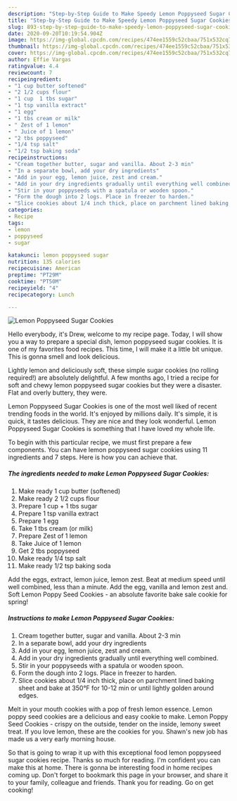 ```yaml
---
description: "Step-by-Step Guide to Make Speedy Lemon Poppyseed Sugar Cookies"
title: "Step-by-Step Guide to Make Speedy Lemon Poppyseed Sugar Cookies"
slug: 893-step-by-step-guide-to-make-speedy-lemon-poppyseed-sugar-cookies
date: 2020-09-20T10:19:54.904Z
image: https://img-global.cpcdn.com/recipes/474ee1559c52cbaa/751x532cq70/lemon-poppyseed-sugar-cookies-recipe-main-photo.jpg
thumbnail: https://img-global.cpcdn.com/recipes/474ee1559c52cbaa/751x532cq70/lemon-poppyseed-sugar-cookies-recipe-main-photo.jpg
cover: https://img-global.cpcdn.com/recipes/474ee1559c52cbaa/751x532cq70/lemon-poppyseed-sugar-cookies-recipe-main-photo.jpg
author: Effie Vargas
ratingvalue: 4.4
reviewcount: 7
recipeingredient:
- "1 cup butter softened"
- "2 1/2 cups flour"
- "1 cup  1 tbs sugar"
- "1 tsp vanilla extract"
- "1 egg"
- "1 tbs cream or milk"
- " Zest of 1 lemon"
- " Juice of 1 lemon"
- "2 tbs poppyseed"
- "1/4 tsp salt"
- "1/2 tsp baking soda"
recipeinstructions:
- "Cream together butter, sugar and vanilla. About 2-3 min"
- "In a separate bowl, add your dry ingredients"
- "Add in your egg, lemon juice, zest and cream."
- "Add in your dry ingredients gradually until everything well combined."
- "Stir in your poppyseeds with a spatula or wooden spoon."
- "Form the dough into 2 logs. Place in freezer to harden."
- "Slice cookies about 1/4 inch thick, place on parchment lined baking sheet and bake at 350°F for 10-12 min or until lightly golden around edges."
categories:
- Recipe
tags:
- lemon
- poppyseed
- sugar

katakunci: lemon poppyseed sugar 
nutrition: 135 calories
recipecuisine: American
preptime: "PT29M"
cooktime: "PT50M"
recipeyield: "4"
recipecategory: Lunch

---
```



![Lemon Poppyseed Sugar Cookies](https://img-global.cpcdn.com/recipes/474ee1559c52cbaa/751x532cq70/lemon-poppyseed-sugar-cookies-recipe-main-photo.jpg)

Hello everybody, it's Drew, welcome to my recipe page. Today, I will show you a way to prepare a special dish, lemon poppyseed sugar cookies. It is one of my favorites food recipes. This time, I will make it a little bit unique. This is gonna smell and look delicious.

Lightly lemon and deliciously soft, these simple sugar cookies (no rolling required!) are absolutely delightful. A few months ago, I tried a recipe for soft and chewy lemon poppyseed sugar cookies but they were a disaster. Flat and overly buttery, they were.

Lemon Poppyseed Sugar Cookies is one of the most well liked of recent trending foods in the world. It's enjoyed by millions daily. It's simple, it is quick, it tastes delicious. They are nice and they look wonderful. Lemon Poppyseed Sugar Cookies is something that I have loved my whole life.


To begin with this particular recipe, we must first prepare a few components. You can have lemon poppyseed sugar cookies using 11 ingredients and 7 steps. Here is how you can achieve that.

<!--inarticleads1-->

##### The ingredients needed to make Lemon Poppyseed Sugar Cookies:

1. Make ready 1 cup butter (softened)
1. Make ready 2 1/2 cups flour
1. Prepare 1 cup + 1 tbs sugar
1. Prepare 1 tsp vanilla extract
1. Prepare 1 egg
1. Take 1 tbs cream (or milk)
1. Prepare  Zest of 1 lemon
1. Take  Juice of 1 lemon
1. Get 2 tbs poppyseed
1. Make ready 1/4 tsp salt
1. Make ready 1/2 tsp baking soda


Add the eggs, extract, lemon juice, lemon zest. Beat at medium speed until well combined, less than a minute. Add the egg, vanilla and lemon zest and. Soft Lemon Poppy Seed Cookies - an absolute favorite bake sale cookie for spring! 

<!--inarticleads2-->

##### Instructions to make Lemon Poppyseed Sugar Cookies:

1. Cream together butter, sugar and vanilla. About 2-3 min
1. In a separate bowl, add your dry ingredients
1. Add in your egg, lemon juice, zest and cream.
1. Add in your dry ingredients gradually until everything well combined.
1. Stir in your poppyseeds with a spatula or wooden spoon.
1. Form the dough into 2 logs. Place in freezer to harden.
1. Slice cookies about 1/4 inch thick, place on parchment lined baking sheet and bake at 350°F for 10-12 min or until lightly golden around edges.


Melt in your mouth cookies with a pop of fresh lemon essence. Lemon poppy seed cookies are a delicious and easy cookie to make. Lemon Poppy Seed Cookies - crispy on the outside, tender on the inside, lemony sweet treat. If you love lemon, these are the cookies for you. Shawn&#39;s new job has made us a very early morning house. 

So that is going to wrap it up with this exceptional food lemon poppyseed sugar cookies recipe. Thanks so much for reading. I'm confident you can make this at home. There is gonna be interesting food in home recipes coming up. Don't forget to bookmark this page in your browser, and share it to your family, colleague and friends. Thank you for reading. Go on get cooking!
